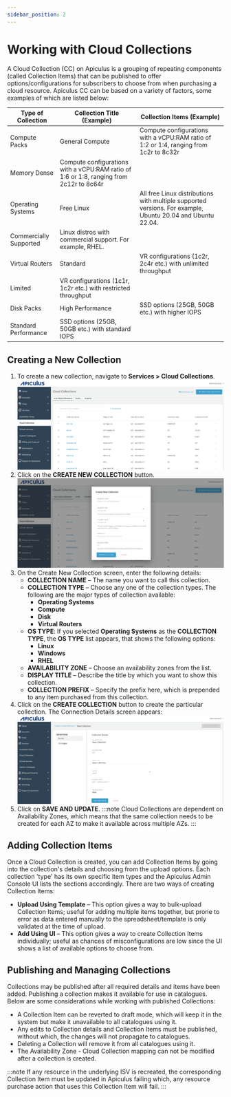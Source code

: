 ```yaml
---
sidebar_position: 2
---
```

# Working with Cloud Collections
A Cloud Collection (CC) on Apiculus is a grouping of repeating components (called Collection Items) that can be published to offer options/configurations for subscribers to choose from when purchasing a cloud resource. Apiculus CC can be based on a variety of factors, some examples of which are listed below:

| Type of Collection     | Collection Title (Example)                                                              | Collection Items (Example)                                                                                 |
| ---------------------- | --------------------------------------------------------------------------------------- | ---------------------------------------------------------------------------------------------------------- |
| Compute Packs          | General Compute                                                                         | Compute configurations with a vCPU:RAM ratio of 1:2 or 1:4, ranging from 1c2r to 8c32r                     |
| Memory Dense           | Compute configurations with a vCPU:RAM ratio of 1:6 or 1:8, ranging from 2c12r to 8c64r |                                                                                                            |
| Operating Systems      | Free Linux                                                                              | All free Linux distributions with multiple supported versions. For example, Ubuntu 20.04 and Ubuntu 22.04. |
| Commercially Supported | Linux distros with commercial support. For example, RHEL.                               |                                                                                                            |
| Virtual Routers        | Standard                                                                                | VR configurations (1c2r, 2c4r etc.) with unlimited throughput                                              |
| Limited                | VR configurations (1c1r, 1c2r etc.) with restricted throughput                          |                                                                                                            |
| Disk Packs             | High Performance                                                                        | SSD options (25GB, 50GB etc.) with higher IOPS                                                             |
| Standard Performance   | SSD options (25GB, 50GB etc.) with standard IOPS                                        |                                                                                                            |

## Creating a New Collection
1. To create a new collection, navigate to **Services > Cloud Collections**.![Cloud Connection](img/CC1.png)
2. Click on the **CREATE NEW COLLECTION** button.![Cloud Connection](img/CC2.png)
3. On the Create New Collection screen, enter the following details:
	- **COLLECTION NAME** – The name you want to call this collection.
	- **COLLECTION TYPE** – Choose any one of the collection types. The following are the major types of collection available:
		- **Operating Systems**
		- **Compute**
		- **Disk**
		- **Virtual Routers**
	- **OS TYPE**: If you selected **Operating Systems** as the **COLLECTION TYPE**, the **OS TYPE** list appears, that shows the following options:
		- **Linux**
		- **Windows**
		- **RHEL**
	- **AVAILABILITY ZONE** – Choose an availability zones from the list.
	- **DISPLAY TITLE** – Describe the title by which you want to show this collection.
	- **COLLECTION PREFIX** – Specify the prefix here, which is prepended to any item purchased from this collection.
1. Click on the **CREATE COLLECTION** button to create the particular collection. The Connection Details screen appears:![Cloud Connection](img/CC3.png)
2. Click on **SAVE AND UPDATE**.
:::note
Cloud Collections are dependent on Availability Zones, which means that the same collection needs to be created for each AZ to make it available across multiple AZs.
:::
## Adding Collection Items
Once a Cloud Collection is created, you can add Collection Items by going into the collection's details and choosing from the upload options. Each collection 'type' has its own specific item types and the Apiculus Admin Console UI lists the sections accordingly. There are two ways of creating Collection Items:
- **Upload Using Template** – This option gives a way to bulk-upload Collection Items; useful for adding multiple items together, but prone to error as data entered manually to the spreadsheet/template is only validated at the time of upload.
- **Add Using UI** – This option gives a way to create Collection Items individually; useful as chances of misconfigurations are low since the UI shows a list of available options to choose from.
## Publishing and Managing Collections
Collections may be published after all required details and items have been added. Publishing a collection makes it available for use in catalogues. Below are some considerations while working with published Collections:

- A Collection Item can be reverted to draft mode, which will keep it in the system but make it unavailable to all catalogues using it.
- Any edits to Collection details and Collection Items must be published, without which, the changes will not propagate to catalogues.
- Deleting a Collection will remove it from all catalogues using it.
- The Availability Zone - Cloud Collection mapping can not be modified after a collection is created.

:::note
If any resource in the underlying ISV is recreated, the corresponding Collection Item must be updated in Apiculus failing which, any resource purchase action that uses this Collection Item will fail.
:::



